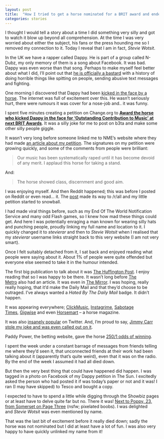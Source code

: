 ```yaml
---
layout: post
title:  "How I tried to get a horse nominated for a BRIT award and ended up on Page Three"
categories: stories
---
```

I thought I would tell a story about a time I did something very silly and got to watch it blow up beyond all comprehension. At the time I was very worried about either the subject, his fans or the press hounding me so I removed my connection to it. Today I reveal that I am in fact, _Stevie Wotsit_.

In the UK we have a rapper called Dappy. He is part of a group called N-Dubz, my only memory of them is a song about Facebook. It was bad. Dappy was even worse than that song. Perhaps to make myself feel better about what I did, I’ll point out that [he is officially a bastard](http://en.wikipedia.org/wiki/Dappy#Criticism_and_controversy) with a history of doing horrible things like spitting on people, sending abusive text messages and fighting.

One morning I discovered that Dappy had been [kicked in the face by a horse](http://www.bbc.co.uk/newsbeat/article/25155998/dappy-recovering-after-being-kicked-in-face-by-a-horse). The internet was full of excitement over this. He wasn’t seriously hurt, there were rumours it was cover for a nose-job and.. it was funny.

I spent five minutes creating a petition on Change.org to **[Award the horse who kicked Dappy in the face for ‘Outstanding Contribution to Music’ at next BRIT Awards](https://www.change.org/p/award-the-horse-who-kicked-dappy-in-the-face-for-outstanding-contribution-to-music-at-next-brit-awards)**. It was a silly joke for me to post on b3ta and make some other silly people giggle.

It wasn’t very long before someone linked me to NME’s website where they had made [an article about my petition](http://www.nme.com/news/n-dubz--2/74154). The signatures on my petition were growing quickly, and some of the comments from people were brilliant:

> Our music has been systematically raped until it has become devoid of any merit. I applaud this horse for taking a stand.

And:

> The horse showed class, discernment and good aim.

I was enjoying myself. And then Reddit happened; this was before I posted on Reddit or even read… it. The [post](http://www.reddit.com/r/unitedkingdom/comments/1ru1ga/petition_to_give_the_horse_that_kicked_dappy_in/) made its way to /r/all and my little petition started to snowball.

I had made viral things before, such as my End Of The World Notification Service and many odd Flash games, so I knew how mad these things could get. And here I was potentially enraging a man known for wearing silly hats and punching people, proudly linking my full name and location to it. I quickly changed it to _stevierar_ and then to _Stevie Wotsit_ when I realised that my _stevierar_ username links straight back to this very website (I am not very smart).

Once I felt suitably detached from it, I sat back and enjoyed reading what people were saying about it. About 1% of people were quite offended but everyone else seemed to take it in the humour intended.

The first big publication to talk about it was [The Huffington Post](http://www.huffingtonpost.co.uk/2013/12/03/dappy-horse-kick-face-brit-award-petition_n_4379775.html). I enjoy reading that so I was happy to be there. It wasn’t long before [The Metro](http://metro.co.uk/2013/11/30/petition-for-dappy-horse-to-be-honoured-at-brit-awards-gathers-pace-4208455/) also had an article. It was even in [The Mirror](http://www.mirror.co.uk/3am/celebrity-news/dappy-n-dubz-secret-plastic-surgery-3030476). I was hoping, really really hoping, that it’d make the Daily Mail and that they’d choose to be outraged. I’ve always wanted a _Hated By The Daily Mail_ badge. It didn’t happen.

It was appearing everywhere; [ClickMusic](http://www.clickmusic.com/news/article/petition-started-for-dappy-horse-be-given-brit-award-after-kicking-face), [Instagrime](http://www.instagrime.co.uk/2013/11/petition-for-dappy-horse-to-be-honoured-at-brit-awards/), [Sabotage Times](http://sabotagetimes.com/music/petition-to-give-the-horse-that-kicked-dappy-outstanding-contribution-to-music-award), [Gigwise](http://www.gigwise.com/news/86576/thousands-join-bid-to-give-brit-award-to-horse-that-kicked-dappy-in-the-face) and even [Horsemart](http://www.horsemart.co.uk/news/petition-calls-for-horse-that-kicked-dappy-to-win-outstandin/3770#hbIuZPXDi7CQqqeI.97) – a horse magazine.

It was also [insanely popular](https://twitter.com/search?q=dappy%20horse%20petition%20since%3A2013-11-01%20until%3A2013-12-30&src=typd) on Twitter. And, I’m proud to say, [Jimmy Carr stole my joke and was even called out on it](https://twitter.com/jimmycarr/status/408263571492311040).

Paddy Power, the betting website, gave the horse [250/1 odds of winning](http://www.gigwise.com/news/86674/horse-that-kicked-dappy-in-the-face-given-odds-of-2501-for-brit-award).

I spent the week under a constant barrage of messages from friends telling me where they’d seen it, that unconnected friends at their work had been talking about it (apparently that’s quite weird), even that it was on the radio. By the end of the week I assumed it had all died down.

But then the very best thing that could have happened did happen. I was tagged in a photo on Facebook of my Dappy petition in The Sun. I excitedly asked the person who had posted it if was today’s paper or not and it was! I ran (I may have skipped) to Tesco and bought a copy.

I expected to have to spend a little while digging through the Showbiz pages or at least have to delve quite far but no. There it was! [Next to Poppy, 23, from Somerset on Page Three](http://i.imgur.com/b2GLNHQ.jpg) (nsfw; pixelated boobs). I was delighted and _Stevie Wotsit_ was even mentioned by name.

That was the last bit of excitement before it really died down; sadly the horse was not nominated but I did at least have a lot of fun. I was also very happy to have quickly unlinked my name from it!
